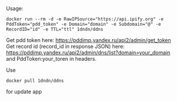 ﻿Usage:
```
docker run --rm -d -e RawIPSource="https://api.ipify.org" -e PddToken="pdd_token" -e Domain="domain" -e Subdomain="@" -e RecordID="id" -e TTL="ttl" 1dndn/ddns
```

Get pdd token here: https://pddimp.yandex.ru/api2/admin/get_token  
Get record id (record_id in response JSON) here:  
https://pddimp.yandex.ru/api2/admin/dns/list?domain=your_domain  
and PddToken:your_toren in headers.

Use  
```
docker pull 1dndn/ddns
```
for update app
